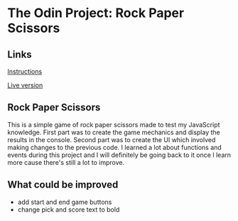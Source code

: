 # The Odin Project: Rock Paper Scissors

## Links
[Instructions](https://www.theodinproject.com/lessons/foundations-rock-paper-scissors)

[Live version](https://itsechi.github.io/rock-paper-scissors/)

## Rock Paper Scissors
This is a simple game of rock paper scissors made to test my JavaScript knowledge.
First part was to create the game mechanics and display the results in the console. Second part was to create the UI which involved making changes to the previous code. I learned a lot about functions and events during this project and I will definitely be going back to it once I learn more cause there's still a lot to improve. 

## What could be improved
* add start and end game buttons
* change pick and score text to bold 